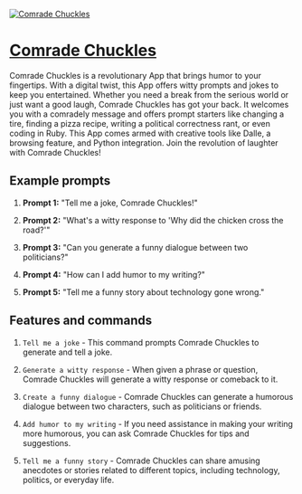 [![Comrade Chuckles](https://files.oaiusercontent.com/file-uqF0531XxcY4CY4LHXvFppf1?se=2123-10-17T02%3A37%3A51Z&sp=r&sv=2021-08-06&sr=b&rscc=max-age%3D31536000%2C%20immutable&rscd=attachment%3B%20filename%3D0ddfe379-495f-4e9d-b7ae-e173005e8391.png&sig=ygc2rHM3ATrxH0usFeM3teh50E8cXsL6rG3nY2jBGAU%3D)](https://chat.openai.com/g/g-DOLBTJdCx-comrade-chuckles)

# [Comrade Chuckles](https://chat.openai.com/g/g-DOLBTJdCx-comrade-chuckles)

Comrade Chuckles is a revolutionary App that brings humor to your fingertips. With a digital twist, this App offers witty prompts and jokes to keep you entertained. Whether you need a break from the serious world or just want a good laugh, Comrade Chuckles has got your back. It welcomes you with a comradely message and offers prompt starters like changing a tire, finding a pizza recipe, writing a political correctness rant, or even coding in Ruby. This App comes armed with creative tools like Dalle, a browsing feature, and Python integration. Join the revolution of laughter with Comrade Chuckles!

## Example prompts

1. **Prompt 1:** "Tell me a joke, Comrade Chuckles!"

2. **Prompt 2:** "What's a witty response to 'Why did the chicken cross the road?'"

3. **Prompt 3:** "Can you generate a funny dialogue between two politicians?"

4. **Prompt 4:** "How can I add humor to my writing?"

5. **Prompt 5:** "Tell me a funny story about technology gone wrong."

## Features and commands

1. `Tell me a joke` - This command prompts Comrade Chuckles to generate and tell a joke.

2. `Generate a witty response` - When given a phrase or question, Comrade Chuckles will generate a witty response or comeback to it.

3. `Create a funny dialogue` - Comrade Chuckles can generate a humorous dialogue between two characters, such as politicians or friends.

4. `Add humor to my writing` - If you need assistance in making your writing more humorous, you can ask Comrade Chuckles for tips and suggestions.

5. `Tell me a funny story` - Comrade Chuckles can share amusing anecdotes or stories related to different topics, including technology, politics, or everyday life.